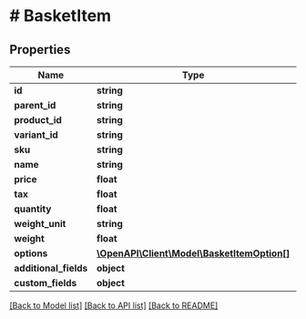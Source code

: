 # # BasketItem

## Properties

Name | Type | Description | Notes
------------ | ------------- | ------------- | -------------
**id** | **string** |  | [optional]
**parent_id** | **string** |  | [optional]
**product_id** | **string** |  | [optional]
**variant_id** | **string** |  | [optional]
**sku** | **string** |  | [optional]
**name** | **string** |  | [optional]
**price** | **float** |  | [optional]
**tax** | **float** |  | [optional]
**quantity** | **float** |  | [optional]
**weight_unit** | **string** |  | [optional]
**weight** | **float** |  | [optional]
**options** | [**\OpenAPI\Client\Model\BasketItemOption[]**](BasketItemOption.md) |  | [optional]
**additional_fields** | **object** |  | [optional]
**custom_fields** | **object** |  | [optional]

[[Back to Model list]](../../README.md#models) [[Back to API list]](../../README.md#endpoints) [[Back to README]](../../README.md)
